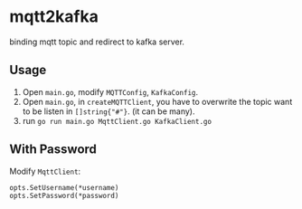 # mqtt2kafka
binding mqtt topic and redirect to kafka server.

## Usage

1. Open `main.go`, modify `MQTTConfig`, `KafkaConfig`.
2. Open `main.go`, in `createMQTTClient`, you have to overwrite the topic want to be listen in `[]string{"#"}`. (it can be many).
3. run `go run main.go MqttClient.go KafkaClient.go`

## With Password

Modify `MqttClient`:
```
opts.SetUsername(*username)
opts.SetPassword(*password)
```
